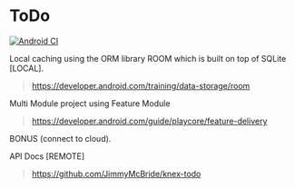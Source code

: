 # ToDo

[![Android CI](https://github.com/k105la/TodoKotlin/actions/workflows/android.yml/badge.svg)](https://github.com/k105la/TodoKotlin/actions/workflows/android.yml)

Local caching using the ORM library ROOM which is built on top of SQLite [LOCAL]. 
> https://developer.android.com/training/data-storage/room

Multi Module project using Feature Module
> https://developer.android.com/guide/playcore/feature-delivery


BONUS (connect to cloud).

API Docs [REMOTE] 
> https://github.com/JimmyMcBride/knex-todo
